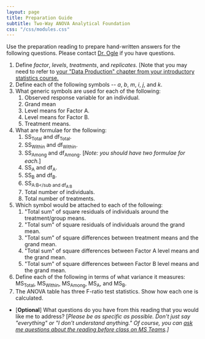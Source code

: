 ```yaml
---
layout: page
title: Preparation Guide
subtitle: Two-Way ANOVA Analytical Foundation
css: "/css/modules.css"
---
```


<div class="alert alert-warning">
Use the preparation reading to prepare hand-written answers for the following questions. Please contact <a href="https://teams.microsoft.com/l/channel/19%3aebdb6d98f8c748818228211aeea11139%40thread.tacv2/Class%2520Preparation%2520Reading%2520Questions?groupId=6aaae687-f6ed-4518-b9ed-3986bc9e6f4f&tenantId=b70d8bab-80b6-4766-b5da-fcfdabdf71c7)" target="_blank">Dr. Ogle</a> if you have questions.
</div>

1. Define *factor*, *levels*, *treatments*, and *replicates*. [Note that you may need to refer to [your "Data Production" chapter from your introductory statistics course.](http://derekogle.com/NCMTH107/modules/DataProduction.html)
1. Define each of the following symbols -- *a*, *b*, *m*, *i*, *j*, and *k*.
1. What generic symbols are used for each of the following:
    1. Observed response variable for an individual.
    1. Grand mean
    1. Level means for Factor A.
    1. Level means for Factor B.
    1. Treatment means.
1. What are formulae for the following:
    1. SS<sub>Total</sub> and df<sub>Total</sub>.
    1. SS<sub>Within</sub> and df<sub>Within</sub>.
    1. SS<sub>Among</sub> and df<sub>Among</sub>. [*Note: you should have two formulae for each.*]
    1. SS<sub>A</sub> and df<sub>A</sub>.
    1. SS<sub>B</sub> and df<sub>B</sub>.
    1. SS<sub>A:B</sub and df<sub>A:B</sub>
    1. Total number of individuals.
    1. Total number of treatments.
1. Which symbol would be attached to each of the following:
    1. "Total sum" of square residuals of individuals around the treatment/group means.
    1. "Total sum" of square residuals of individuals around the grand mean.
    1. "Total sum" of square differences between treatment means and the grand mean.
    1. "Total sum" of square differences between Factor A level means and the grand mean.
    1. "Total sum" of square differences between Factor B level means and the grand mean.
1. Define each of the following in terms of what variance it measures: MS<sub>Total</sub>, MS<sub>Within</sub>, MS<sub>Among</sub>, MS<sub>A</sub>, and MS<sub>B</sub>.
1. The ANOVA table has three F-ratio test statistics. Show how each one is calculated.

<ul>
<li>[<b>Optional</b>] What questions do you have from this reading that you would like me to address? [<i>Please be as specific as possible. Don't just say "everything" or "I don't understand anything." Of course, you can <a href="https://teams.microsoft.com/l/channel/19%3aebdb6d98f8c748818228211aeea11139%40thread.tacv2/Class%2520Preparation%2520Reading%2520Questions?groupId=6aaae687-f6ed-4518-b9ed-3986bc9e6f4f&tenantId=b70d8bab-80b6-4766-b5da-fcfdabdf71c7" target="_blank">ask me questions about the reading before class on MS Teams</a>.]</i></li>
</ul>
